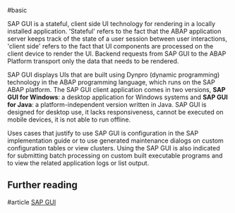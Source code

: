 #basic 

SAP GUI is a stateful, client side UI technology for rendering in a locally installed application. 'Stateful' refers to the fact that the ABAP application server keeps track of the state of a user session between user interactions, 'client side' refers to the fact that UI components are processed on the client device to render the UI. Backend requests from SAP GUI to the ABAP Platform transport only the data that needs to be rendered. 

SAP GUI displays UIs that are built using Dynpro (dynamic programming) technology in the ABAP programming language, which runs on the SAP ABAP platform. The SAP GUI client application comes in two versions, **SAP GUI for Windows**: a desktop application for Windows systems and **SAP GUI for Java**: a platform-independent version written in Java. SAP GUI is designed for desktop use, it lacks responsiveness, cannot be executed on mobile devices, it is not able to run offline. 

Uses cases that justify to use SAP GUI is configuration in the SAP implementation guide or to use generated maintenance dialogs on custom configuration tables or view clusters. Using the SAP GUI is also indicated for submitting batch processing on custom built executable programs and to view the related application logs or list output. 

## Further reading
#article [SAP GUI](https://help.sap.com/docs/ABAP_PLATFORM_NEW/b1c834a22d05483b8a75710743b5ff26/9ad405e746ef43288755cb80a14be542.html)